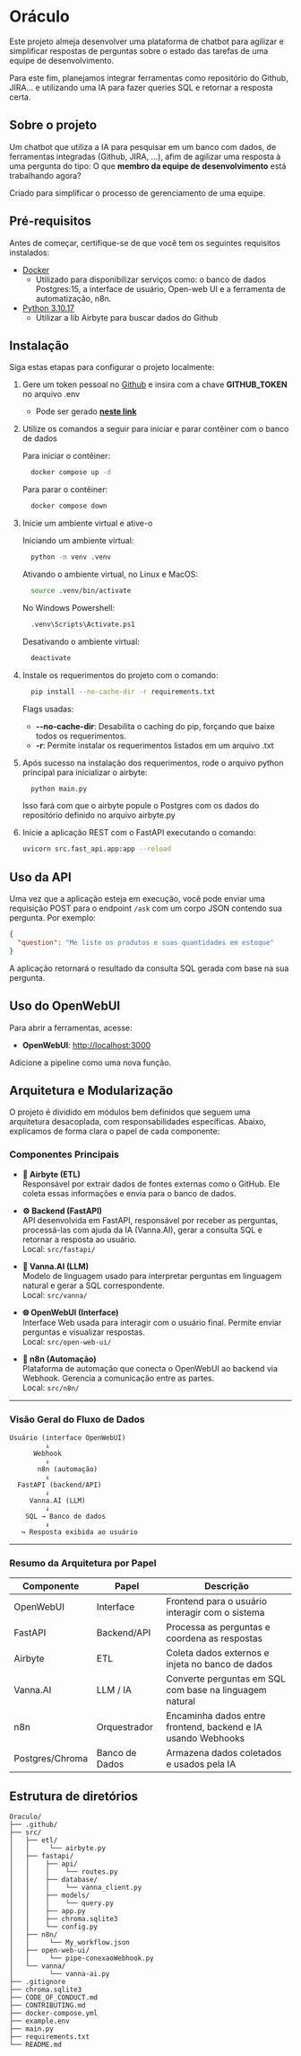 # Oráculo
Este projeto almeja desenvolver uma plataforma de chatbot para agilizar e simplificar respostas de perguntas sobre o estado das tarefas de uma equipe de desenvolvimento.

Para este fim, planejamos integrar ferramentas como repositório do Github, JIRA... e utilizando uma IA para fazer queries SQL e retornar a resposta certa.


## Sobre o projeto
Um chatbot que utiliza a IA para pesquisar em um banco com  dados, de ferramentas integradas (Github, JIRA, ...), afim de agilizar uma resposta à uma pergunta do tipo: O que **membro da equipe de desenvolvimento** está trabalhando agora?

Criado para simplificar o processo de gerenciamento de uma equipe.

## Pré-requisitos

Antes de começar, certifique-se de que você tem os seguintes requisitos instalados:
- [Docker](https://www.docker.com/)
  - Utilizado para disponibilizar serviços como: o banco de dados Postgres:15, a interface de usuário, Open-web UI e a ferramenta de automatização, n8n.
- [Python 3.10.17](https://www.python.org/)
  - Utilizar a lib Airbyte para buscar dados do Github

## Instalação
Siga estas etapas para configurar o projeto localmente:

1. Gere um token pessoal no [Github](https://github.com) e insira com a chave **GITHUB_TOKEN** no arquivo .env

    - Pode ser gerado [**neste link**](https://github.com/settings/tokens)


2. Utilize os comandos a seguir para iniciar e parar contêiner com o banco de dados

    Para iniciar o contêiner:
    ```bash
      docker compose up -d
    ```

    Para parar o contêiner:
    ```bash
      docker compose down
    ```

3. Inicie um ambiente virtual e ative-o

    Iniciando um ambiente virtual:
    ```bash
      python -m venv .venv
    ```

    Ativando o ambiente virtual, no Linux e MacOS:
    ```bash
      source .venv/bin/activate
    ```

    No Windows Powershell:
    ```bash
      .venv\Scripts\Activate.ps1
    ```

    Desativando o ambiente virtual:
    ```bash
      deactivate
    ```

4. Instale os requerimentos do projeto com o comando:
    ```bash
      pip install --no-cache-dir -r requirements.txt
    ```

      Flags usadas:
      -  **--no-cache-dir**: Desabilita o caching do pip, forçando que baixe todos os requerimentos.
      -  **-r**: Permite instalar os requerimentos listados em um arquivo .txt

5. Após sucesso na instalação dos requerimentos, rode o arquivo python principal para inicializar o airbyte:
    ```bash
      python main.py
    ```
    Isso fará com que o airbyte popule o Postgres com os dados do repositório definido no arquivo airbyte.py

6. Inicie a aplicação REST com o FastAPI executando o comando:
    ```bash
    uvicorn src.fast_api.app:app --reload
    ```

## Uso da API

Uma vez que a aplicação esteja em execução, você pode enviar uma requisição POST para o endpoint `/ask` com um corpo JSON contendo sua pergunta. Por exemplo:

```json
{
  "question": "Me liste os produtos e suas quantidades em estoque"
}
```

A aplicação retornará o resultado da consulta SQL gerada com base na sua pergunta.

## Uso do OpenWebUI

Para abrir a ferramentas, acesse:

- **OpenWebUI**: [http://localhost:3000](http://localhost:3000)

Adicione a pipeline como uma nova função.

## Arquitetura e Modularização

O projeto é dividido em módulos bem definidos que seguem uma arquitetura desacoplada, com responsabilidades específicas. Abaixo, explicamos de forma clara o papel de cada componente:

### Componentes Principais

- **🔁 Airbyte (ETL)**  
  Responsável por extrair dados de fontes externas como o GitHub. Ele coleta essas informações e envia para o banco de dados.

- **⚙️ Backend (FastAPI)**  
  API desenvolvida em FastAPI, responsável por receber as perguntas, processá-las com ajuda da IA (Vanna.AI), gerar a consulta SQL e retornar a resposta ao usuário.  
  Local: `src/fastapi/`

- **🧠 Vanna.AI (LLM)**  
  Modelo de linguagem usado para interpretar perguntas em linguagem natural e gerar a SQL correspondente.  
  Local: `src/vanna/`

- **🌐 OpenWebUI (Interface)**  
  Interface Web usada para interagir com o usuário final. Permite enviar perguntas e visualizar respostas.  
  Local: `src/open-web-ui/`

- **🔗 n8n (Automação)**  
  Plataforma de automação que conecta o OpenWebUI ao backend via Webhook. Gerencia a comunicação entre as partes.  
  Local: `src/n8n/`

---

### Visão Geral do Fluxo de Dados

```
Usuário (interface OpenWebUI)
         ↓
      Webhook
         ↓
       n8n (automação)
         ↓
  FastAPI (backend/API)
         ↓
     Vanna.AI (LLM)
         ↓
    SQL → Banco de dados
         ↓
   ↪ Resposta exibida ao usuário
```

---

### Resumo da Arquitetura por Papel

| Componente     | Papel              | Descrição                                                                 |
|----------------|--------------------|---------------------------------------------------------------------------|
| OpenWebUI      | Interface           | Frontend para o usuário interagir com o sistema                          |
| FastAPI        | Backend/API         | Processa as perguntas e coordena as respostas                            |
| Airbyte        | ETL                 | Coleta dados externos e injeta no banco de dados                         |
| Vanna.AI       | LLM / IA            | Converte perguntas em SQL com base na linguagem natural                  |
| n8n            | Orquestrador        | Encaminha dados entre frontend, backend e IA usando Webhooks             |
| Postgres/Chroma| Banco de Dados      | Armazena dados coletados e usados pela IA                                |


## Estrutura de diretórios

```
Oraculo/
├── .github/                 
├── src/                    
│   ├── etl/
│   │     └── airbyte.py             
│   ├── fastapi/
│   │    ├── api/
│   │    │    └── routes.py
│   │    ├── database/
│   │    │    └── vanna_client.py
│   │    ├── models/
│   │    │    └── query.py
│   │    ├── app.py
│   │    ├── chroma.sqlite3
│   │    └── config.py
│   ├── n8n/
│   │     └── My_workflow.json      
│   ├── open-web-ui/
│   │     └── pipe-conexaoWebhook.py          
│   └── vanna/
│         └── vanna-ai.py                      
├── .gitignore
├── chroma.sqlite3             
├── CODE_OF_CONDUCT.md      
├── CONTRIBUTING.md                             
├── docker-compose.yml      
├── example.env             
├── main.py
├── requirements.txt                 
└── README.md     
```